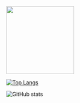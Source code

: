 <img height="180em" src="https://github-readme-stats.vercel.app/api?username=GiorgosL&show_icons=true&show_icons=true&theme=radical&hide_border=true&&count_private=true&include_all_commits=true" />

[![Top Langs](https://github-readme-stats.vercel.app/api/top-langs/?username=GiorgosL)](https://github.com/GiorgosL/github-readme-stats)



![GitHub stats](https://github-readme-stats.vercel.app/api?username=GiorgosL&show_icons=true&theme=radical)
